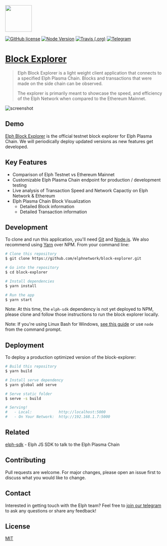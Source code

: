 <a href="https://elph.com" target="_blank">
  <img src="https://s3.amazonaws.com/elph-static/logo.svg" height="85px">
</a>

[![GitHub license](https://img.shields.io/badge/license-MIT-blue.svg)](https://github.com/elphnetwork/block-explorer/blob/master/LICENSE.txt)
[![Node Version](https://img.shields.io/badge/node-v8.11.3-brightgreen.svg)](https://nodejs.org/en/)
[![Travis (.org)](https://img.shields.io/travis/elphnetwork/block-explorer.svg)](https://travis-ci.org/elphnetwork/block-explorer)
[![Telegram](https://img.shields.io/badge/telegram-join%20chat-blue.svg)](https://t.me/elphnetwork)

# [Block Explorer](https://explorer.elph.com)

> Elph Block Explorer is a light weight client application that connects to a specified Elph Plasma Chain. Blocks and transactions that were made on the side chain can be observed.
>
> The explorer is primarily meant to showcase the speed, and efficiency of the Elph Network when compared to the Ethereum Mainnet.

![screenshot](https://s3.amazonaws.com/elph-static/browser-3.png)

## Demo

[Elph Block Explorer](https://explorer.elph.com) is the official testnet block explorer for Elph Plasma Chain. We will periodically deploy updated versions as new features get developed.

## Key Features

- Comparison of Elph Testnet vs Ethereum Mainnet
- Customizable Elph Plasma Chain endpoint for production / development testing
- Live analysis of Transaction Speed and Network Capactiy on Elph Network & Ethereum
- Elph Plasma Chain Block Visualization
  - Detailed Block information
  - Detailed Transaction information

## Development

To clone and run this application, you'll need [Git](https://git-scm.com) and [Node.js](https://nodejs.org/en/download/). We also recommend using [Yarn](https://yarnpkg.com/en/) over NPM. From your command line:

```bash
# Clone this repository
$ git clone https://github.com/elphnetwork/block-explorer.git

# Go into the repository
$ cd block-explorer

# Install dependencies
$ yarn install

# Run the app
$ yarn start
```

Note: At this time, the `elph-sdk` dependency is not yet deployed to NPM, please clone and follow those instructions to run the block explorer locally.

Note: If you're using Linux Bash for Windows, [see this guide](https://www.howtogeek.com/261575/how-to-run-graphical-linux-desktop-applications-from-windows-10s-bash-shell/) or use `node` from the command prompt.

## Deployment

To deploy a production optimized version of the block-explorer:

```bash
# Build this repository
$ yarn build

# Install serve dependency
$ yarn global add serve

# Serve static folder
$ serve -s build

# Serving!
#   - Local:            http://localhost:5000
#   - On Your Network:  http://192.168.1.7:5000
```

## Related

[elph-sdk](https://github.com/elphnetwork/elph-sdk) - Elph JS SDK to talk to the Elph Plasma Chain

## Contributing

Pull requests are welcome. For major changes, please open an issue first to discuss what you would like to change.

## Contact

Interested in getting touch with the Elph team? Feel free to [join our telegram](http://t.me/elphnetwork) to ask any questions or share any feedback!

## License

[MIT](https://github.com/elphnetwork/block-explorer/blob/master/LICENSE.txt)
